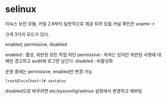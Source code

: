# selinux

리눅스 보안 모듈, 커털 2.6부터 일반적으로 제공 되어 있음 커널 확인은 uname -r

크게 3가지 모드가 있다.

enabled, permissive, disabled

enabled : 활성, 위반된 모든 작업 차단
permissive : 켜져는 있지만 위반된 사항에 대해만 경고하고 audit에 로그만 남긴다.
disabled : 비활성화


운영 중에는 permissive, enabled만 변경 가능

```
[root@localhost~]# sestatus
```

disabled으로 바꾸려면 etc/sysconfig/selinux 설정에서 변경하고 재부팅



